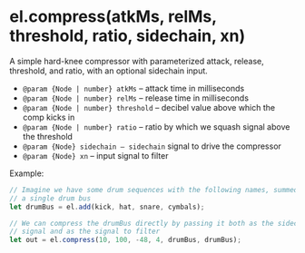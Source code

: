 # el.compress(atkMs, relMs, threshold, ratio, sidechain, xn)

A simple hard-knee compressor with parameterized attack, release, threshold,
and ratio, with an optional sidechain input.

* `@param {Node | number} atkMs` – attack time in milliseconds
* `@param {Node | number} relMs` – release time in milliseconds
* `@param {Node | number} threshold` – decibel value above which the comp kicks in
* `@param {Node | number} ratio` – ratio by which we squash signal above the threshold
* `@param {Node} sidechain – sidechain` signal to drive the compressor
* `@param {Node} xn` – input signal to filter

Example:

```js
// Imagine we have some drum sequences with the following names, summed into
// a single drum bus
let drumBus = el.add(kick, hat, snare, cymbals);

// We can compress the drumBus directly by passing it both as the sidechain
// signal and as the signal to filter
let out = el.compress(10, 100, -48, 4, drumBus, drumBus);
```
